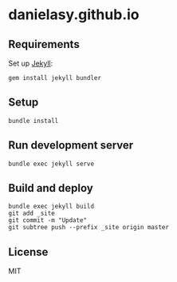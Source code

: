 # danielasy.github.io

## Requirements

Set up [Jekyll](https://jekyllrb.com/):

```
gem install jekyll bundler
```

## Setup

```
bundle install
```

## Run development server

```
bundle exec jekyll serve
```

## Build and deploy

```
bundle exec jekyll build
git add _site
git commit -m "Update"
git subtree push --prefix _site origin master
```

## License

MIT
